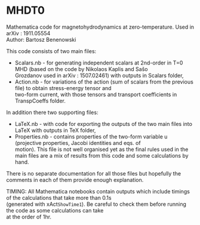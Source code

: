 # MHDT0
Mathematica code for magnetohydrodynamics at zero-temperature. Used in arXiv : 1911.05554  
Author: Bartosz Benenowski  
  
This code consists of two main files:  
  * Scalars.nb - for generating independent scalars at 2nd-order in T=0 MHD (based on the code by Nikolaos Kaplis and Sašo  
		Grozdanov used in arXiv : 1507.02461) with outputs in Scalars folder,  
  * Action.nb - for variations of the action (sum of scalars from the previous file) to obtain stress-energy tensor and  
		two-form current, with those tensors and transport coefficients in TranspCoeffs folder.  
  
In addition there two supporting files:  
  * LaTeX.nb - with code for exporting the outputs of the two main files into LaTeX with outputs in TeX folder,  
  * Properties.nb - contains properties of the two-form variable u (projective properties, Jacobi identities and eqs. of  
		motion). This file is not well organised yet as the final rules used in the main files are a mix of results from this code and some calculations by hand.  
  
There is no separate documentation for all those files but hopefully the comments in each of them provide enough explanation.  
  
TIMING: All Mathematica notebooks contain outputs which include timings of the calculations that take more than 0.1s  
	(generated with xAct`ShowTime1`). Be careful to check them before running the code as some calculations can take  
	at the order of 1hr. 